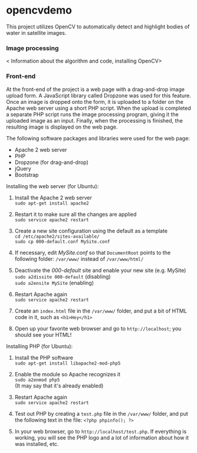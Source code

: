 # opencvdemo
This project utilizes OpenCV to automatically detect and highlight bodies of water in satellite images.

### Image processing
< Information about the algorithm and code, installing OpenCV>

### Front-end
At the front-end of the project is a web page with a drag-and-drop image upload form. A JavaScript library called Dropzone was used for this feature. Once an image is dropped onto the form, it is uploaded to a folder on the Apache web server using a short PHP script. When the upload is completed a separate PHP script runs the image processing program, giving it the uploaded image as an input. Finally, when the processing is finished, the resulting image is displayed on the web page.

The following software packages and libraries were used for the web page:

- Apache 2 web server
- PHP
- Dropzone (for drag-and-drop)
- jQuery
- Bootstrap

Installing the web server (for Ubuntu):

1. Install the Apache 2 web server  
`sudo apt-get install apache2`

2. Restart it to make sure all the changes are applied  
`sudo service apache2 restart`

3. Create a new site configuration using the default as a template  
`cd /etc/apache2/sites-available/`  
`sudo cp 000-default.conf MySite.conf`

4. If necessary, edit _MySite.conf_ so that `DocumentRoot` points to the following folder: `/var/www/` instead of `/var/www/html/`

5. Deactivate the _000-default_ site and enable your new site (e.g. MySite)  
`sudo a2dissite 000-default` (disabling)  
`sudo a2ensite MySite` (enabling)

6. Restart Apache again  
`sudo service apache2 restart`

7. Create an `index.html` file in the `/var/www/` folder, and put a bit of HTML code in it, such as `<h1>Hey</h1>`

8. Open up your favorite web browser and go to `http://localhost`; you should see your HTML!

Installing PHP (for Ubuntu):

1. Install the PHP software  
`sudo apt-get install libapache2-mod-php5`

2. Enable the module so Apache recognizes it  
`sudo a2enmod php5`  
(It may say that it's already enabled)

3. Restart Apache again  
`sudo service apache2 restart`

4. Test out PHP by creating a `test.php` file in the `/var/www/` folder, and put the following text in the file: `<?php phpinfo(); ?>`

5. In your web browser, go to `http://localhost/test.php`. If everything is working, you will see the PHP logo and a lot of information about how it was installed, etc.
